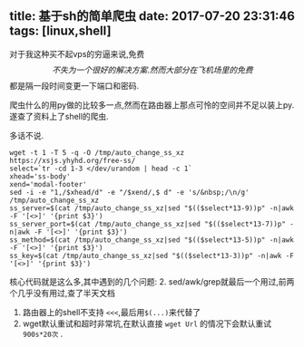 ﻿title: 基于sh的简单爬虫
date: 2017-07-20 23:31:46
tags: [linux,shell]
---
对于我这种买不起vps的穷逼来说,免费$$不失为一个很好的解决方案.然而大部分在飞机场里的免费$$都是隔一段时间变更一下端口和密码.

爬虫什么的用py做的比较多一点,然而在路由器上那点可怜的空间并不足以装上py.遂查了资料上了shell的爬虫.
<!--more-->
多话不说.

    wget -t 1 -T 5 -q -O /tmp/auto_change_ss_xz https://xsjs.yhyhd.org/free-ss/
    select=`tr -cd 1-3 </dev/urandom | head -c 1`
    xhead='ss-body'
    xend='modal-footer'
    sed -i -e "1,/$xhead/d" -e "/$xend/,$ d" -e 's/&nbsp;/\n/g' /tmp/auto_change_ss_xz
    ss_server=$(cat /tmp/auto_change_ss_xz|sed "$(($select*13-9))p" -n|awk -F '[<>]' '{print $3}')
    ss_server_port=$(cat /tmp/auto_change_ss_xz|sed "$(($select*13-7))p" -n|awk -F '[<>]' '{print $3}')
    ss_method=$(cat /tmp/auto_change_ss_xz|sed "$(($select*13-5))p" -n|awk -F '[<>]' '{print $3}')
    ss_key=$(cat /tmp/auto_change_ss_xz|sed "$(($select*13-3))p" -n|awk -F '[<>]' '{print $3}')
    
核心代码就是这么多,其中遇到的几个问题:
2. sed/awk/grep就最后一个用过,前两个几乎没有用过,查了半天文档
1. 路由器上的shell不支持 `<<<`,最后用```$(...)```来代替了
3. wget默认重试和超时非常坑,在默认直接 `wget Url` 的情况下会默认重试 `900s*20次` .